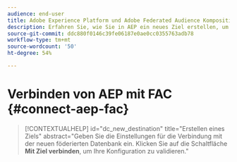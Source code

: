 ```yaml
---
audience: end-user
title: Adobe Experience Platform und Adobe Federated Audience Komposition-Add-on verbinden
description: Erfahren Sie, wie Sie in AEP ein neues Ziel erstellen, um eine Verbindung zu FAC herzustellen.
source-git-commit: ddc880f0146c39fe06187e0ae0cc0355763adb78
workflow-type: tm+mt
source-wordcount: '50'
ht-degree: 54%

---
```


# Verbinden von AEP mit FAC {#connect-aep-fac}


>[!CONTEXTUALHELP]
>id="dc_new_destination"
>title="Erstellen eines Ziels"
>abstract="Geben Sie die Einstellungen für die Verbindung mit der neuen föderierten Datenbank ein. Klicken Sie auf die Schaltfläche **Mit Ziel verbinden**, um Ihre Konfiguration zu validieren."


